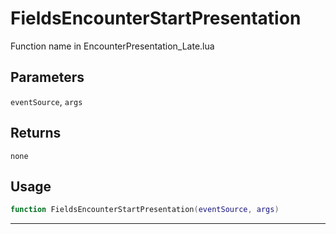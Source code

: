# FieldsEncounterStartPresentation
Function name in EncounterPresentation_Late.lua
## Parameters
`eventSource`, `args`
## Returns
`none`
## Usage
```lua
function FieldsEncounterStartPresentation(eventSource, args)
```
---

